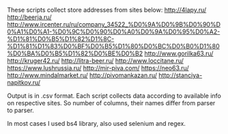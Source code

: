 These scripts collect store addresses from sites below:
http://4lapy.ru/
http://beerja.ru/
http://www.ircenter.ru/ru/company_34522_%D0%9A%D0%9B%D0%90%D0%A1%D0%A1-%D0%9C%D0%90%D0%A0%D0%9A%D0%95%D0%A2-%D1%81%D0%B5%D1%82%D1%8C-%D1%81%D1%83%D0%BF%D0%B5%D1%80%D0%BC%D0%B0%D1%80%D0%BA%D0%B5%D1%82%D0%BE%D0%B2
http://www.gorilka63.ru/
http://kruger42.ru/
http://litra-beer.ru/
http://www.loccitane.ru/
https://www.lushrussia.ru/
http://mir-piva.com/
https://neo63.ru/
http://www.mindalmarket.ru/
http://pivomankazan.ru/
http://stanciya-napitkov.ru/

Output is in .csv format.
Each script collects data according to available info on respective sites.
So number of columns, their names differ from parser to parser.

In most cases I used bs4 library, also used selenium and regex.
